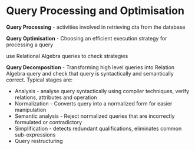 # Query Processing and Optimisation

**Query Processing** - activities involved in retrieving dta from the database

**Query Optimisation** - Choosing an efficient execution strategy for processing a query

use Relational Algebra queries to check strategies

**Query Decomposition** - Transforming high level queries into Relation Algebra query and check that query is syntactically and semantically correct. Typical stages are:

- Analysis - analyse query syntactically using compiler techniques, verify relations, attributes and operation
- Normalization - Converts query into a normalized form for easier manipulation
- Semantic analysis - Reject normalized queries that are incorrectly formulated or contradictory
- Simplification - detects redundant qualifications, eliminates common sub-expressions
- Query restructuring

